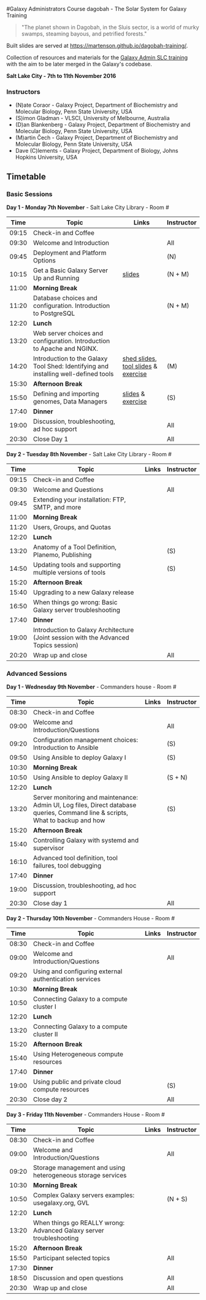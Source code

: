 #Galaxy Administrators Course
dagobah - The Solar System for Galaxy Training

> "The planet shown in Dagobah, in the Sluis sector, is a world of murky swamps, steaming bayous, and petrified forests."

Built slides are served at https://martenson.github.io/dagobah-training/.

Collection of resources and materials for the [Galaxy Admin SLC training](https://wiki.galaxyproject.org/Events/AdminTraining2016) with the aim to be later merged in the Galaxy's codebase.

**Salt Lake City - 7th to 11th November 2016**

### Instructors

* (N)ate Coraor - Galaxy Project, Department of Biochemistry and Molecular Biology, Penn State University, USA
* (S)imon Gladman - VLSCI, University of Melbourne, Australia
* (D)an Blankenberg - Galaxy Project, Department of Biochemistry and Molecular Biology, Penn State University, USA
* (M)artin Čech - Galaxy Project, Department of Biochemistry and Molecular Biology, Penn State University, USA
* Dave (C)lements - Galaxy Project, Department of Biology, Johns Hopkins University, USA

## Timetable
### Basic Sessions

**Day 1 - Monday 7th November** - Salt Lake City Library - Room #

| **Time** | **Topic** | **Links** | **Instructor** |
| -------- | --------- | --------- | ----------- |
| 09:15 | Check-in and Coffee |  |  |
| 09:30 | Welcome and Introduction |  | All |
| 09:45 | Deployment and Platform Options |  | (N) |
| 10:15 | Get a Basic Galaxy Server Up and Running | [slides](https://martenson.github.io/dagobah-training/02-basic-server/get-galaxy.html) | (N + M) |
| 11:00 | **Morning Break** | | |
| 11:20 | Database choices and configuration. Introduction to PostgreSQL |  | (N + M) |
| 12:20 | **Lunch** | | |
| 13:20 | Web server choices and configuration. Introduction to Apache and NGINX. |  |  |
| 14:20 | Introduction to the Galaxy Tool Shed: Identifying and installing well-defined tools | [shed slides](https://martenson.github.io/dagobah-training/05-tool-shed/shed_intro.html), [tool slides](https://martenson.github.io/dagobah-training/05-tool-shed/tool_installation.html) & [exercise](https://martenson.github.io/dagobah-training/05-tool-shed/ex-tool-management.html)| (M) |
| 15:30 | **Afternoon Break** | | |
| 15:50 | Defining and importing genomes, Data Managers | [slides](https://martenson.github.io/dagobah-training/06-reference-genomes/reference_genomes.html) & [exercise](intro/06-reference-genomes/ex06_reference_genomes.md) | (S) |
| 17:40 | **Dinner** |  |  |
| 19:00 | Discussion, troubleshooting, ad hoc support |  | All |
| 20:30 | Close Day 1 | | All |

**Day 2 - Tuesday 8th November** - Salt Lake City Library - Room #

| **Time** | **Topic** | **Links** | **Instructor** |
| -------- | --------- | --------- | ----------- |
| 09:15 | Check-in and Coffee |  |  |
| 09:30 | Welcome and Questions |  | All |
| 09:45 | Extending your installation: FTP, SMTP, and more|  |  |
| 11:00 | **Morning Break** | | |
| 11:20 | Users, Groups, and Quotas |  |  |
| 12:20 | **Lunch** | | |
| 13:20 | Anatomy of a Tool Definition, Planemo, Publishing |  | (S) |
| 14:50 | Updating tools and supporting multiple versions of tools | | (S) |
| 15:20 | **Afternoon Break** | | |
| 15:40 | Upgrading to a new Galaxy release |  |  |
| 16:50 | When things go wrong: Basic Galaxy server troubleshooting |  |  |
| 17:40 | **Dinner** |  |  |
| 19:00 | Introduction to Galaxy Architecture (Joint session with the Advanced Topics session) |  |  |
| 20:20 | Wrap up and close | | All |

### Advanced Sessions

**Day 1 - Wednesday 9th November** - Commanders house - Room #

| **Time** | **Topic** | **Links** | **Instructor** |
| -------- | --------- | --------- | ----------- |
| 08:30 | Check-in and Coffee |  |  |
| 09:00 | Welcome and Introduction/Questions |  | All |
| 09:20 | Configuration management choices: Introduction to Ansible |  | (S) |
| 09:50 | Using Ansible to deploy Galaxy I |  | (S) |
| 10:30 | **Morning Break** | | |
| 10:50 | Using Ansible to deploy Galaxy II |  | (S + N) |
| 12:20 | **Lunch** | | |
| 13:20 | Server monitoring and maintenance: Admin UI, Log files, Direct database queries, Command line & scripts, What to backup and how |  | (S) |
| 15:20 | **Afternoon Break** | | |
| 15:40 | Controlling Galaxy with systemd and supervisor |  |  |
| 16:10 | Advanced tool definition, tool failures, tool debugging |  |  |
| 17:40 | **Dinner** |  |  |
| 19:00 | Discussion, troubleshooting, ad hoc support |  |  |
| 20:30 | Close day 1 | | All |

**Day 2 - Thursday 10th November** - Commanders House - Room #

| **Time** | **Topic** | **Links** | **Instructor** |
| -------- | --------- | --------- | ----------- |
| 08:30 | Check-in and Coffee |  |  |
| 09:00 | Welcome and Introduction/Questions |  | All |
| 09:20 | Using and configuring external authentication services |  |  |
| 10:30 | **Morning Break** | | |
| 10:50 | Connecting Galaxy to a compute cluster I |  |  |
| 12:20 | **Lunch** | | |
| 13:20 | Connecting Galaxy to a compute cluster II |  |  |
| 15:20 | **Afternoon Break** | | |
| 15:40 | Using Heterogeneous compute resources |  |  |
| 17:40 | **Dinner** |  |  |
| 19:00 | Using public and private cloud compute resources |  | (S) |
| 20:30 | Close day 2 | | All |

**Day 3 - Friday 11th November** - Commanders House - Room #

| **Time** | **Topic** | **Links** | **Instructor** |
| -------- | --------- | --------- | ----------- |
| 08:30 | Check-in and Coffee |  |  |
| 09:00 | Welcome and Introduction/Questions |  | All |
| 09:20 | Storage management and using heterogeneous storage services |  |  |
| 10:30 | **Morning Break** | | |
| 10:50 | Complex Galaxy servers examples: usegalaxy.org, GVL |  | (N + S) |
| 12:20 | **Lunch** | | |
| 13:20 | When things go REALLY wrong: Advanced Galaxy server troubleshooting |  |  |
| 15:20 | **Afternoon Break** | | |
| 15:50 | Participant selected topics |  | All |
| 17:30 | **Dinner** |  |  |
| 18:50 | Discussion and open questions |  | All |
| 20:30 | Wrap up and close | | All |
